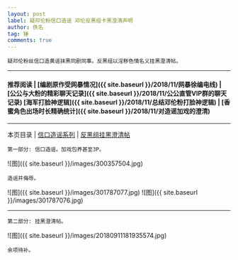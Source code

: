 ```yaml
---
layout: post
label: 疑邓伦粉信口造谣 邓伦反黑组卡黑澄清声明
author: 佚名
tag: 锤
comments: true
---
```


    疑邓伦粉丝信口造黄谣抹黑同剧同事。反黑组以淫秽色情名义挂黑澄清帖。

---

#### 推荐阅读 | [编剧原作受网暴情况]({{ site.baseurl }}/2018/11/网暴徐编电线) | [公公与大粉的精彩聊天记录]({{ site.baseurl }}/2018/11/公公直管VIP群的聊天记录)  [海军打脸神逻辑]({{ site.baseurl }}/2018/11/总结邓伦粉打脸神逻辑) | [香蜜角色出场时长精确统计]({{ site.baseurl }}/2018/11/对造谣加戏的澄清)

---

本页目录 \| [信口造谣系列](#dxjja) \| [反黑组挂黑澄清帖](#dxjjb) 


<a class="anchor" name="dxjja"></a>

    第一部分: 信口造谣。加戏包养甚至3P。
    
![图]({{ site.baseurl }}/images/300357504.jpg) 
    
    造谣并侮辱。
    
![图]({{ site.baseurl }}/images/301787077.jpg) 
![图]({{ site.baseurl }}/images/301787076.jpg) 


---

    
<a class="anchor" name="dxjjb"></a>

    第二部分: 挂黑澄清帖。
    

![图]({{ site.baseurl }}/images/20180911181935574.jpg) 


    余项待补。


